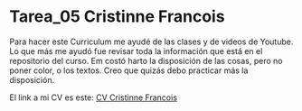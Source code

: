 # Tarea_05 Cristinne Francois
Para hacer este Curriculum me ayudé de las clases y de videos de Youtube. Lo que más me ayudó fue revisar toda la información que está en el repositorio del curso. Em costó harto la disposición de las cosas, pero no poner color, o los textos. Creo que quizás debo practicar más la disposición.

El link a mi CV es este: [CV Cristinne Francois](https://cristinnef.github.io/CV-Cristinne-Francois/)
